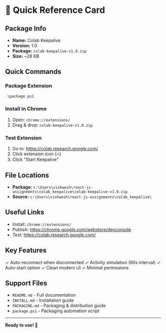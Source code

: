 # 🚀 Quick Reference Card

## Package Info
- **Name:** Colab Keepalive
- **Version:** 1.0
- **Package:** `colab-keepalive-v1.0.zip`
- **Size:** ~28 KB

## Quick Commands

### Package Extension
```powershell
.\package.ps1
```

### Install in Chrome
1. Open: `chrome://extensions/`
2. Drag & drop: `colab-keepalive-v1.0.zip`

### Test Extension
1. Go to: https://colab.research.google.com/
2. Click extension icon (🔥)
3. Click "Start Keepalive"

## File Locations
- **Package:** `c:\Users\vishwesh\react-js-assignments\colab_keepalive\colab-keepalive-v1.0.zip`
- **Source:** `c:\Users\vishwesh\react-js-assignments\colab_keepalive\`

## Useful Links
- Install: `chrome://extensions/`
- Publish: https://chrome.google.com/webstore/devconsole
- Test: https://colab.research.google.com/

## Key Features
✓ Auto-reconnect when disconnected
✓ Activity simulation (60s interval)
✓ Auto-start option
✓ Clean modern UI
✓ Minimal permissions

## Support Files
- `README.md` - Full documentation
- `INSTALL.md` - Installation guide
- `PACKAGING.md` - Packaging & distribution guide
- `package.ps1` - Packaging automation script

---
**Ready to use! 🎉**
